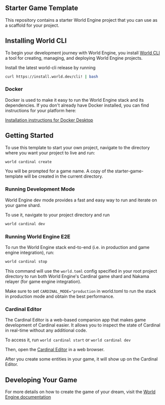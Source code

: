 ## Starter Game Template

This repository contains a starter World Engine project that you can use as a scaffold for your project.

## Installing World CLI

To begin your development journey with World Engine, you install 
[World CLI](https://github.com/Argus-Labs/world-cli) a tool for creating, managing, and deploying World 
Engine projects. 

Install the latest world-cli release by running

```bash
curl https://install.world.dev/cli! | bash
```
### Docker

Docker is used to make it easy to run the World Engine stack and its dependencies. If you don't already have Docker 
installed, you can find instructions for your platform here:

[Installation instructions for Docker Desktop](https://docs.docker.com/compose/install/#scenario-one-install-docker-desktop)

## Getting Started

To use this template to start your own project, navigate to the directory where you want your project to live 
and run:

```bash
world cardinal create
```
You will be prompted for a game name. A copy of the starter-game-template will be created in the current directory.

### Running Development Mode

World Engine dev mode provides a fast and easy way to run and iterate on your game shard.

To use it, navigate to your project directory and run

```bash
world cardinal dev
```

### Running World Engine E2E 

To run the World Engine stack end-to-end (i.e. in production and game engine integration), run:

```bash
world cardinal stop
```

This command will use the `world.toml` config specified in your root project directory to run both World Engine's 
Cardinal game shard and Nakama relayer (for game engine integration).

Make sure to set `CARDINAL_MODE="production` in world.toml to run the stack in production mode and obtain the best 
performance.


### Cardinal Editor

The Cardinal Editor is a web-based companion app that makes game development of Cardinal easier. It allows you to inspect the state of Cardinal in real-time without any additional code.

To access it, run `world cardinal start` or `world cardinal dev`

Then, open the [Cardinal Editor](https://editor.world.dev) in a web browser.

After you create some entities in your game, it will show up on the Cardinal Editor.

## Developing Your Game

For more details on how to create the game of your dream, visit the [World Engine documentation](https://world.dev) 